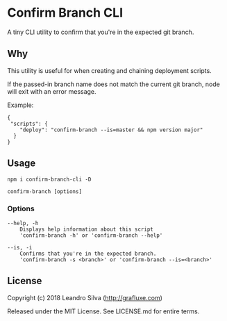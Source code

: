 # Confirm Branch CLI

A tiny CLI utility to confirm that you're in the expected git branch.

## Why

This utility is useful for when creating and chaining deployment scripts.

If the passed-in branch name does not match the current git branch, node will exit with an error message.

Example:

```
{
 "scripts": {
    "deploy": "confirm-branch --is=master && npm version major"
  }
}
```

## Usage

`npm i confirm-branch-cli -D`

```
confirm-branch [options]
```

### Options
```
--help, -h
    Displays help information about this script
    'confirm-branch -h' or 'confirm-branch --help'

--is, -i
    Confirms that you're in the expected branch.
    'confirm-branch -s <branch>' or 'confirm-branch --is=<branch>'
```

## License

Copyright (c) 2018 Leandro Silva (http://grafluxe.com)

Released under the MIT License. See LICENSE.md for entire terms.
